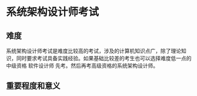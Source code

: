 # 系统架构设计师考试
## 难度
系统架构设计师考试是难度比较高的考试，涉及的计算机知识点广，除了理论知识，同时要求考试具备实践经验。如果基础比较差的考生也可以选择难度低一点的 中级资格 软件设计师 先考。然后再考高级资格的系统架构设计师。
## 重要程度和意义
